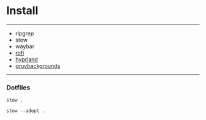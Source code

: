 # Install
---
- ripgrep
- stow
- waybar 
- [rofi](https://github.com/davatorium/rofi/blob/next/doc/rofi-theme.5.markdown)
- [hyprland](https://wiki.hyprland.org/Getting-Started/Master-Tutorial)
- [gruvbackgrounds](https://gruvbox-wallpapers.pages.dev/)
___
### Dotfiles
```
stow .
```

```
stow --adopt .
```
